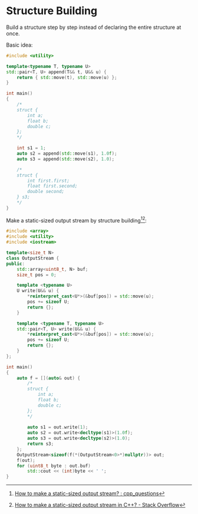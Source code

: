 # Structure Building
Build a structure step by step instead of declaring the entire structure at once.

Basic idea:
```cpp
#include <utility>

template<typename T, typename U>
std::pair<T, U> append(T&& t, U&& u) {
    return { std::move(t), std::move(u) };
}

int main()
{
    /*
    struct {
        int a;
        float b;
        double c;
    };
    */

    int s1 = 1;
    auto s2 = append(std::move(s1), 1.0f);
    auto s3 = append(std::move(s2), 1.0);

    /*
    struct {
        int first.first;
        float first.second;
        double second;
    } s3;
    */
}
```

Make a static-sized output stream by structure building[^ostream-reddit][^ostream-so]:
```cpp
#include <array>
#include <utility>
#include <iostream>

template<size_t N>
class OutputStream {
public:
    std::array<uint8_t, N> buf;
    size_t pos = 0;

    template <typename U>
    U write(U&& u) {
        *reinterpret_cast<U*>(&buf[pos]) = std::move(u);
        pos += sizeof U;
        return {};
    }

    template <typename T, typename U>
    std::pair<T, U> write(U&& u) {
        *reinterpret_cast<U*>(&buf[pos]) = std::move(u);
        pos += sizeof U;
        return {};
    }
};

int main()
{
    auto f = [](auto& out) {
        /*
        struct {
            int a;
            float b;
            double c;
        };
        */
        
        auto s1 = out.write(1);
        auto s2 = out.write<decltype(s1)>(1.0f);
        auto s3 = out.write<decltype(s2)>(1.0);
        return s3;
    };
    OutputStream<sizeof(f(*(OutputStream<0>*)nullptr))> out;
    f(out);
    for (uint8_t byte : out.buf)
        std::cout << (int)byte << ' ';
}
```

[^ostream-reddit]: [How to make a static-sized output stream? : cpp_questions](https://www.reddit.com/r/cpp_questions/comments/wost4b/how_to_make_a_staticsized_output_stream/)
[^ostream-so]: [How to make a static-sized output stream in C++? - Stack Overflow](https://stackoverflow.com/questions/73357916/how-to-make-a-static-sized-output-stream-in-c)